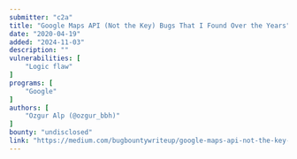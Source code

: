 ```yaml
---
submitter: "c2a"
title: "Google Maps API (Not the Key) Bugs That I Found Over the Years"
date: "2020-04-19"
added: "2024-11-03"
description: ""
vulnerabilities: [
    "Logic flaw"
]
programs: [
    "Google"
]
authors: [
    "Ozgur Alp (@ozgur_bbh)"
]
bounty: "undisclosed"
link: "https://medium.com/bugbountywriteup/google-maps-api-not-the-key-bugs-that-i-found-over-the-years-781840fc82aa"
---
```




